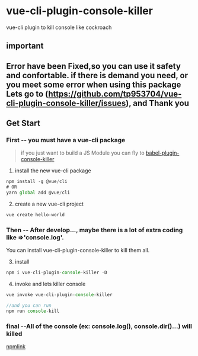 # vue-cli-plugin-console-killer
vue-cli plugin to kill console like cockroach

## important 
## Error have been Fixed,so you can use it safety and confortable. if there is demand you need, or you meet some error when using this package Lets go to (https://github.com/tp953704/vue-cli-plugin-console-killer/issues), and Thank you

## Get Start

### First -- you must have a vue-cli package 

> if you just want to build a JS Module you can fly to  [babel-plugin-console-killer](https://www.npmjs.com/package/@tp953704/babel-plugin-console-killer)

1. install the new vue-cli package
```javascript
npm install -g @vue/cli
# OR
yarn global add @vue/cli
```
2. create a new vue-cli project
```javascript
vue create hello-world
```

### Then -- After develop..., maybe there is a lot of extra coding like =>'console.log'. 

You can install vue-cli-plugin-console-killer to kill them all.


3. install 

```javascript
npm i vue-cli-plugin-console-killer -D
```

4.  invoke and lets killer console
```javascript
vue invoke vue-cli-plugin-console-killer

//and you can run 
npm run console-kill
```
### final --All of the console (ex: console.log(), console.dir()...) will killed

[npmlink](https://www.npmjs.com/package/vue-cli-plugin-console-killer)

